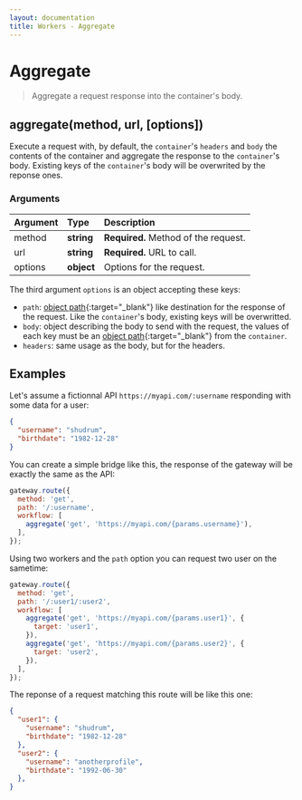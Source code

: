 ```yaml
---
layout: documentation
title: Workers - Aggregate
---
```


# Aggregate

> Aggregate a request response into the container's body.

## aggregate(method, url, [options])

Execute a request with, by default, the `container`'s `headers` and `body` the contents of the
container and aggregate the response to the `container`'s body. Existing keys of the `container`'s
body will be overwrited by the reponse ones.

### Arguments

| Argument | Type       | Description                                 |
| :------- | :--------- | :------------------------------------------ |
| method   | **string** | **Required.** Method of the request.        |
| url      | **string** | **Required.** URL to call.                  |
| options  | **object** | Options for the request.                    |

The third argument `options` is an object accepting these keys:

 - `path`: [object path](https://github.com/mariocasciaro/object-path){:target="_blank"} like
 destination for the response of the request. Like the `container`'s body, existing keys will be
 overwritted.
 - `body`: object describing the body to send with the request, the values of each key must be an
 [object path](https://github.com/mariocasciaro/object-path){:target="_blank"} from the `container`.
 - `headers`: same usage as the body, but for the headers.

## Examples

Let's assume a fictionnal API `https://myapi.com/:username` responding with some data for a user:

```json
{
  "username": "shudrum",
  "birthdate": "1982-12-28"
}
```

You can create a simple bridge like this, the response of the gateway will be exactly the same as
the API:

```js
gateway.route({
  method: 'get',
  path: '/:username',
  workflow: [
    aggregate('get', 'https://myapi.com/{params.username}'),
  ],
});
```

Using two workers and the `path` option you can request two user on the sametime:

```js
gateway.route({
  method: 'get',
  path: '/:user1/:user2',
  workflow: [
    aggregate('get', 'https://myapi.com/{params.user1}', {
      target: 'user1',
    }),
    aggregate('get', 'https://myapi.com/{params.user2}', {
      target: 'user2',
    }),
  ],
});
```

The reponse of a request matching this route will be like this one:

```json
{
  "user1": {
    "username": "shudrum",
    "birthdate": "1982-12-28"
  },
  "user2": {
    "username": "anotherprofile",
    "birthdate": "1992-06-30"
  },
}
```
